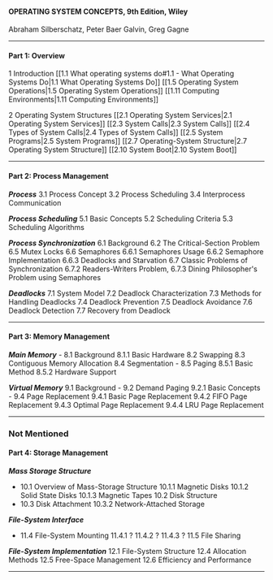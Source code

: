 #### OPERATING SYSTEM CONCEPTS, 9th Edition, Wiley
Abraham Silberschatz, Peter Baer Galvin, Greg Gagne

___

#### Part 1: Overview

1 Introduction
	[[1.1 What operating systems do#1.1 - What Operating Systems Do|1.1 What Operating Systems Do]]
	[[1.5 Operating System Operations|1.5 Operating System Operations]]
	[[1.11 Computing Environments|1.11 Computing Environments]]

2 Operating System Structures
	[[2.1 Operating System Services|2.1 Operating System Services]]
	[[2.3 System Calls|2.3 System Calls]]
	[[2.4 Types of System Calls|2.4 Types of System Calls]]
	[[2.5 System Programs|2.5 System Programs]]
	[[2.7 Operating-System Structure|2.7 Operating System Structure]]
	[[2.10 System Boot|2.10 System Boot]]

___

#### Part 2: Process Management

***Process***
	3.1 Process Concept
	3.2 Process Scheduling
	3.4 Interprocess Communication


***Process Scheduling***
	5.1 Basic Concepts
	5.2 Scheduling Criteria
	5.3 Scheduling Algorithms

***Process Synchronization***
	6.1 Background
	6.2 The Critical-Section Problem
	6.5 Mutex Locks 
	6.6 Semaphores
		6.6.1 Semaphores Usage
		6.6.2 Semaphore Implementation
		6.6.3 Deadlocks and Starvation
	6.7 Classic Problems of Synchronization 
		6.7.2 Readers-Writers Problem, 
		6.7.3 Dining Philosopher's Problem using Semaphores

***Deadlocks***
	7.1 System Model
	7.2 Deadlock Characterization
	7.3 Methods for Handling Deadlocks
	7.4 Deadlock Prevention
	7.5 Deadlock Avoidance
	7.6 Deadlock Detection
	7.7 Recovery from Deadlock

___

#### Part 3: Memory Management

***Main Memory***
	- 8.1 Background
		8.1.1 Basic Hardware
		8.2 Swapping
		8.3 Contiguous Memory Allocation
		8.4 Segmentation
	- 8.5 Paging
		8.5.1 Basic Method
		8.5.2 Hardware Support

***Virtual Memory***
	9.1 Background
	- 9.2 Demand Paging
		9.2.1 Basic Concepts
	- 9.4 Page Replacement
		9.4.1 Basic Page Replacement
		9.4.2 FIFO Page Replacement
		9.4.3 Optimal Page Replacement
		9.4.4 LRU Page Replacement



_____


### Not Mentioned
#### Part 4: Storage Management

***Mass Storage Structure***
- 10.1 Overview of Mass-Storage Structure
10.1.1 Magnetic Disks
10.1.2 Solid State Disks
10.1.3 Magnetic Tapes
10.2 Disk Structure
- 10.3 Disk Attachment
10.3.2 Network-Attached Storage

***File-System Interface***
- 11.4 File-System Mounting
11.4.1 ?
11.4.2 ?
11.4.3 ?
11.5 File Sharing

***File-System Implementation***
12.1 File-System Structure
12.4 Allocation Methods
12.5 Free-Space Management
12.6 Efficiency and Performance

___